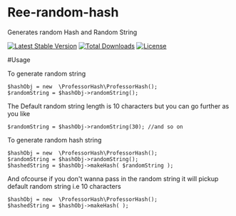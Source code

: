 # Ree-random-hash
Generates random Hash and Random String 

[![Latest Stable Version](https://poser.pugx.org/rehan/ree-random-hash/v/stable)](https://packagist.org/packages/rehan/ree-random-hash)
[![Total Downloads](https://poser.pugx.org/rehan/ree-random-hash/downloads)](https://packagist.org/packages/rehan/ree-random-hash)
[![License](https://poser.pugx.org/rehan/ree-random-hash/license)](https://packagist.org/packages/rehan/ree-random-hash)

#Usage

To generate random string 

```
$hashObj = new  \ProfessorHash\ProfessorHash();
$randomString = $hashObj->randomString();

````
The Default random string length is 10 characters but you can go further as you like 

````
$randomString = $hashObj->randomString(30); //and so on

````

To generate random hash string 

````
$hashObj = new  \ProfessorHash\ProfessorHash();
$randomString = $hashObj->randomString();
$hashedString = $hashObj->makeHash( $randomString );

````
And ofcourse if you don't wanna pass in the random string it will pickup default random string i.e 10 characters

````
$hashObj = new  \ProfessorHash\ProfessorHash();
$hashedString = $hashObj->makeHash( );

````